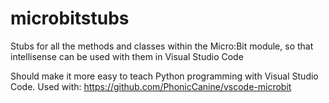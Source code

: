 # microbitstubs
Stubs for all the methods and classes within the Micro:Bit module, so that intellisense can be used with them in Visual Studio Code

Should make it more easy to teach Python programming with Visual Studio Code.
Used with: https://github.com/PhonicCanine/vscode-microbit